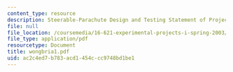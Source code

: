 ```yaml
---
content_type: resource
description: Steerable-Parachute Design and Testing Statement of Project
file: null
file_location: /coursemedia/16-621-experimental-projects-i-spring-2003/ac2c4ed7b783acd1454ccc9748bd1be1_wongbria1.pdf
file_type: application/pdf
resourcetype: Document
title: wongbria1.pdf
uid: ac2c4ed7-b783-acd1-454c-cc9748bd1be1
---
```

